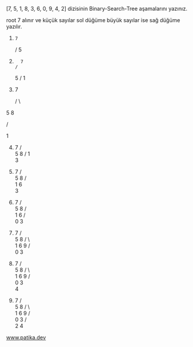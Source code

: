 [7, 5, 1, 8, 3, 6, 0, 9, 4, 2] dizisinin Binary-Search-Tree aşamalarını yazınız.

root 7 alınır ve küçük sayılar sol düğüme büyük sayılar ise sağ düğüme yazılır.

1)    
       7
      /
     5

2)
         7
       /
      5
    /
   1

3)
    7
    
   / \
   
  5   8
  
 /
 
1

4)
    7
   / \
  5   8
 /
1
 \
  3 

5)
    7
   / \
  5   8
 / \
1   6
 \
  3

6)
      7
     / \
    5   8
   / \
  1   6
 / \
0   3

7)
      7
     / \
    5   8
   / \   \
  1   6   9
 / \
0   3

8)
      7
     / \
    5   8
   / \   \
  1   6   9
 / \
0   3
     \
      4

9)
      7
     / \
    5   8
   / \   \
  1   6   9
 / \
0   3
   / \
  2   4

www.patika.dev
